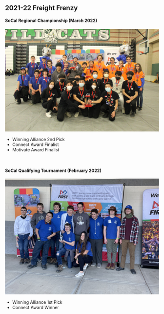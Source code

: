 ## 2021-22 Freight Frenzy

#### SoCal Regional Championship (March 2022)
![](../images/2022Regionals.JPG)
- Winning Alliance 2nd Pick
- Connect Award Finalist
- Motivate Award Finalist

<br>

#### SoCal Qualifying Tournament (February 2022)
![](../images/2022QualsAwards.JPG)
- Winning Alliance 1st Pick
- Connect Award Winner

<br>
<br>